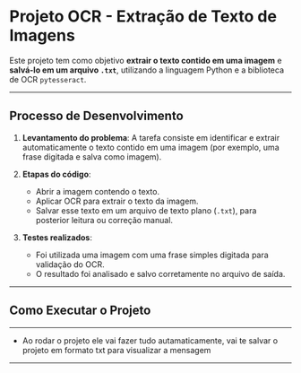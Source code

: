 # Projeto OCR - Extração de Texto de Imagens

Este projeto tem como objetivo **extrair o texto contido em uma imagem** e **salvá-lo em um arquivo `.txt`**, utilizando a linguagem Python e a biblioteca de OCR `pytesseract`.

---

## Processo de Desenvolvimento

1. **Levantamento do problema**: A tarefa consiste em identificar e extrair automaticamente o texto contido em uma imagem (por exemplo, uma frase digitada e salva como imagem).

2. **Etapas do código**:
   - Abrir a imagem contendo o texto.
   - Aplicar OCR para extrair o texto da imagem.
   - Salvar esse texto em um arquivo de texto plano (`.txt`), para posterior leitura ou correção manual.

3. **Testes realizados**:
   - Foi utilizada uma imagem com uma frase simples digitada para validação do OCR.
   - O resultado foi analisado e salvo corretamente no arquivo de saída.

---

## Como Executar o Projeto

---
  - Ao rodar o projeto ele vai fazer tudo autamaticamente, vai te salvar o projeto em formato txt para visualizar a mensagem
---



